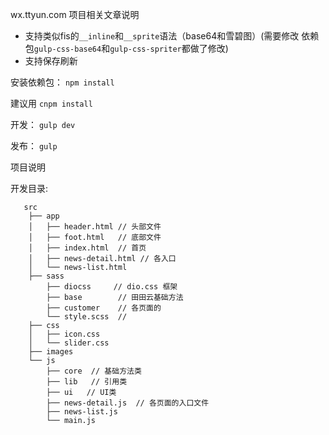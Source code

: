 wx.ttyun.com 项目相关文章说明

- 支持类似fis的`__inline`和`__sprite`语法（base64和雪碧图）(需要修改 依赖包`gulp-css-base64`和`gulp-css-spriter`都做了修改)
- 支持保存刷新

安装依赖包：
`npm install`

建议用 ` cnpm install  `

开发：
`gulp dev`

发布：
`gulp`

 

项目说明

开发目录:

       src
        ├── app
        │   ├── header.html // 头部文件
        │   ├── foot.html   // 底部文件
        │   ├── index.html  // 首页 
        │   ├── news-detail.html // 各入口
        │   └── news-list.html
        ├── sass
            ├── diocss     // dio.css 框架
            ├── base        // 田田云基础方法
            ├── customer    // 各页面的
            └── style.scss  //     
        ├── css 
        │   ├── icon.css
        │   └── slider.css
        ├── images
        └── js
            ├── core  // 基础方法类
            ├── lib   // 引用类
            ├── ui   // UI类
            ├── news-detail.js  // 各页面的入口文件
            ├── news-list.js
            └── main.js
 

